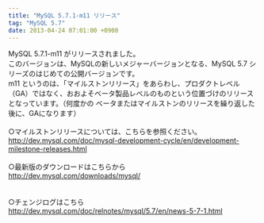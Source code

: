 ```yaml
---
title: "MySQL 5.7.1-m11 リリース"
tag: "MySQL 5.7"
date: 2013-04-24 07:01:00 +0900
---
```


MySQL 5.7.1-m11 がリリースされました。<br>
このバージョンは、MySQLの新しいメジャーバージョンとなる、MySQL 5.7 シリーズのはじめての公開バージョンです。<br>
m11 というのは、「マイルストンリリース」をあらわし、プロダクトレベル（GA）ではなく、おおよそベータ製品レベルのものという位置づけのリリースとなっています。（何度かの ベータまたはマイルストンのリリースを繰り返した後に、GAになります）<br>
<br>
○マイルストンリリースについては、こちらを参照ください。<br>
http://dev.mysql.com/doc/mysql-development-cycle/en/development-milestone-releases.html<br>
<br>
○最新版のダウンロードはこちらから<br>
http://dev.mysql.com/downloads/mysql/<br>
<br>
<br>
○チェンジログはこちら<br>
http://dev.mysql.com/doc/relnotes/mysql/5.7/en/news-5-7-1.html<br>
<br>
<br>
<br>
<br>
